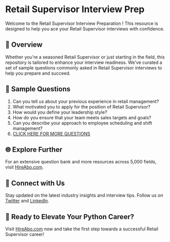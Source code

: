 # Retail Supervisor Interview Prep

Welcome to the Retail Supervisor Interview Preparation ! This resource is designed to help you ace your Retail Supervisor interviews with confidence.

## 🚀 Overview

Whether you're a seasoned Retail Supervisor or just starting in the field, this repository is tailored to enhance your interview readiness. We've curated a set of sample questions commonly asked in Retail Supervisor interviews to help you prepare and succeed.

## 📝 Sample Questions

1. Can you tell us about your previous experience in retail management?
2. What motivated you to apply for the position of Retail Supervisor?
3. How would you define your leadership style?
4. How do you ensure that your team meets sales targets and goals?
5. Can you describe your approach to employee scheduling and shift management?
6. [CLICK HERE FOR MORE QUESTIONS](https://hireabo.com/job/22_0_2/Retail%20Supervisor)

## 🌐 Explore Further

For an extensive question bank and more resources across 5,000 fields, visit [HireAbo.com](https://www.hireabo.com).

## 📱 Connect with Us

Stay updated on the latest industry insights and interview tips. Follow us on [Twitter](https://twitter.com/hireabo) and [LinkedIn](https://www.linkedin.com/in/hire-abo-3609972a8/).

## 🚀 Ready to Elevate Your Python Career?

Visit [HireAbo.com](https://www.hireabo.com) now and take the first step towards a successful Retail Supervisor career!